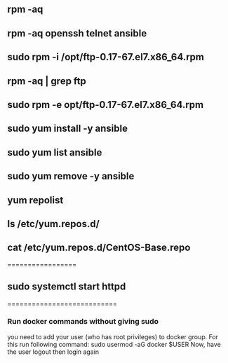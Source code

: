 ## rpm -aq
## rpm -aq openssh telnet ansible
## sudo rpm -i /opt/ftp-0.17-67.el7.x86_64.rpm 
## rpm -aq | grep ftp
## sudo rpm -e opt/ftp-0.17-67.el7.x86_64.rpm 
## sudo yum install -y ansible
## sudo yum list ansible
## sudo yum remove -y ansible
## yum repolist
## ls /etc/yum.repos.d/
## cat /etc/yum.repos.d/CentOS-Base.repo
=================

## sudo systemctl start httpd

===========================

### Run docker commands without giving sudo
you need to add your user (who has root privileges) to docker group. For this run following command:
 sudo usermod -aG docker $USER
Now, have the user logout then login again
